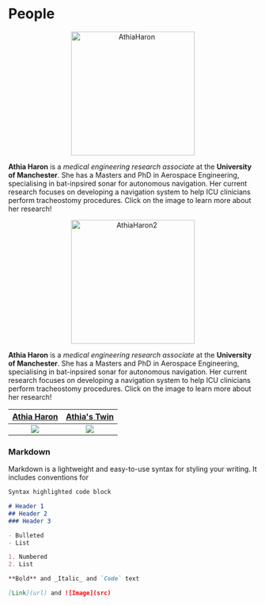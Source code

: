 # People


<p align="center">
         <a href="https://athiaharon.github.io/">
           <img alt="AthiaHaron" src="https://athiaharon.github.io/profile.png"
            width=250" height="250">
         </a>                
</p>
                                
**Athia Haron** is a _medical engineering research associate_ at the **University of Manchester**. She has a Masters and PhD in Aerospace Engineering, specialising in bat-inpsired sonar for autonomous navigation. Her current research focuses on developing a navigation system to help ICU clinicians perform tracheostomy procedures. Click on the image to learn more about her research!
                                   
<p align="center">
         <a href="https://athiaharon.github.io/">
           <img alt="AthiaHaron2" src="https://athiaharon.github.io/profile.png"
            width=250" height="250">
         </a>                
</p>
                                
**Athia Haron** is a _medical engineering research associate_ at the **University of Manchester**. She has a Masters and PhD in Aerospace Engineering, specialising in bat-inpsired sonar for autonomous navigation. Her current research focuses on developing a navigation system to help ICU clinicians perform tracheostomy procedures. Click on the image to learn more about her research!
                                
[Athia Haron](https://athiaharon.github.io)       |  [Athia's Twin](https://athiaharon.github.io) 
:-------------------------:|:-------------------------:
![](https://athiaharon.github.io/profile.png) | ![](https://athiaharon.github.io/profile.png)


### Markdown

Markdown is a lightweight and easy-to-use syntax for styling your writing. It includes conventions for

```markdown
Syntax highlighted code block

# Header 1
## Header 2
### Header 3

- Bulleted
- List

1. Numbered
2. List

**Bold** and _Italic_ and `Code` text

[Link](url) and ![Image](src)
```

